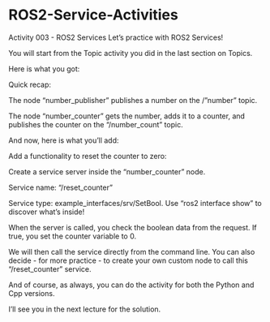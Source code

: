 # ROS2-Service-Activities

Activity 003 - ROS2 Services
Let’s practice with ROS2 Services!

You will start from the Topic activity you did in the last section on Topics.

Here is what you got:


Quick recap:

The node “number_publisher” publishes a number on the /”number” topic.

The node “number_counter” gets the number, adds it to a counter, and publishes the counter on the “/number_count” topic.

And now, here is what you’ll add:


Add a functionality to reset the counter to zero:

Create a service server inside the “number_counter” node.

Service name: “/reset_counter”

Service type: example_interfaces/srv/SetBool. Use “ros2 interface show” to discover what’s inside!

When the server is called, you check the boolean data from the request. If true, you set the counter variable to 0.

We will then call the service directly from the command line. You can also decide - for more practice - to create your own custom node to call this “/reset_counter” service.

And of course, as always, you can do the activity for both the Python and Cpp versions.

I’ll see you in the next lecture for the solution.

